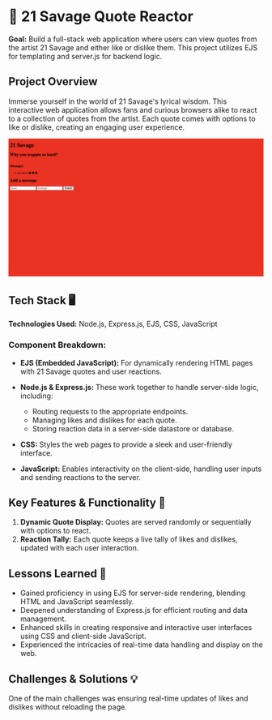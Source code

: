 # 💬 21 Savage Quote Reactor

**Goal:** Build a full-stack web application where users can view quotes from the artist 21 Savage and either like or dislike them. This project utilizes EJS for templating and server.js for backend logic.

## Project Overview

Immerse yourself in the world of 21 Savage's lyrical wisdom. This interactive web application allows fans and curious browsers alike to react to a collection of quotes from the artist. Each quote comes with options to like or dislike, creating an engaging user experience.

![demo](<public/sav demo.png>)

## Tech Stack 🖥️

**Technologies Used:** Node.js, Express.js, EJS, CSS, JavaScript

### Component Breakdown:

- **EJS (Embedded JavaScript):** For dynamically rendering HTML pages with 21 Savage quotes and user reactions.
  
- **Node.js & Express.js:** These work together to handle server-side logic, including:
  - Routing requests to the appropriate endpoints.
  - Managing likes and dislikes for each quote.
  - Storing reaction data in a server-side datastore or database.
  
- **CSS:** Styles the web pages to provide a sleek and user-friendly interface.
  
- **JavaScript:** Enables interactivity on the client-side, handling user inputs and sending reactions to the server.

## Key Features & Functionality 🔑

1. **Dynamic Quote Display:** Quotes are served randomly or sequentially with options to react.
2. **Reaction Tally:** Each quote keeps a live tally of likes and dislikes, updated with each user interaction.

## Lessons Learned 📘

- Gained proficiency in using EJS for server-side rendering, blending HTML and JavaScript seamlessly.
- Deepened understanding of Express.js for efficient routing and data management.
- Enhanced skills in creating responsive and interactive user interfaces using CSS and client-side JavaScript.
- Experienced the intricacies of real-time data handling and display on the web.

## Challenges & Solutions 💡

One of the main challenges was ensuring real-time updates of likes and dislikes without reloading the page. 

